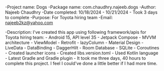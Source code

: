 -Project name:  Dogs
-Package name:  com.chaudhry.najeeb.dogs
-Author:        Najeeb Chaudhry
-Date completed:  10/18/2024 - 10/21/2024 - Took 3 days to complete
-Purpose:      For Toyota hiring team
-Email:        najeeb2kz@yahoo.com

-Description: I've created this app using following framework/apis for Toyota hiring team:
		- Android 15, API level 35
		- Jetpack Compose
		- MVVM architecture
    - ViewModel
    - Retrofit
    - lazyColumn
    - Material Design
    - LiveData
    - DataBinding
    - DaggerHilt 
    - Room Database
    - SQLite
    - Coroutines 
    - Created launcher icons
    - Created libs.version.toml 
    - Used Kotlin language
    - Latest Gradle and Gradle plugin
    - It took me three days, 40 hours to complete this project. I feel I could've done a little better if I had more time.  
